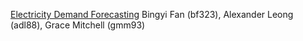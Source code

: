 [Electricity Demand Forecasting](https://github.com/gracemitch/4741-project) Bingyi Fan (bf323), Alexander Leong (adl88), Grace Mitchell (gmm93)
